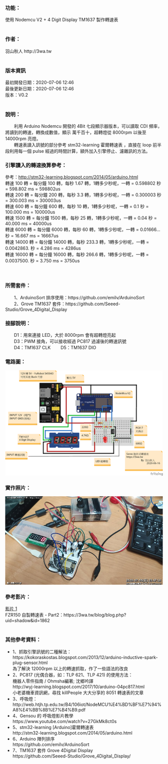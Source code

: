 <h3>功能：</h3>
使用 Nodemcu V2 + 4 Digit Display TM1637 製作轉速表<br>
<br>
<h3>作者：</h3>
羽山秋人 http://3wa.tw <br>
<br>
<h3>版本資訊</h3>
最初開發日期：2020-07-06 12:46<br>
最後更新日期：2020-07-06 12:46<br>
版本：V0.2<br>
<br>
<h3>說明：</h3>
　　利用 Arduino Nodemcu 開發的 4Bit 七段顯示器版本，可以讀取 CDI 頻率，將讀到的轉速，轉換成數值，顯示 萬千百十，超轉燈從 8000rpm 以後至 14000rpm 亮燈。<br>
　　轉速表讀入訊號的部分參考 stm32-learning 霍爾轉速表 ，直接在 loop 前半段利用每一個 pulse 經過的時間計算，額外加入引擎停止、濾雜訊的方法。　
  <br>
<h3>引擎讀入的轉速換算參考：</h3>
  
  參考：http://stm32-learning.blogspot.com/2014/05/arduino.html<br>
  轉速   100 轉 = 每分鐘   100 轉，每秒  1.67 轉，1轉多少秒呢，一轉 = 0.598802   秒 = 598.802 ms = 598802us<br>
  轉速   200 轉 = 每分鐘   200 轉，每秒  3.3  轉，1轉多少秒呢，一轉 = 0.300003   秒 = 300.003 ms = 300003us<br>
  轉速   600 轉 = 每分鐘   600 轉，每秒  10   轉，1轉多少秒呢，一轉 = 0.1        秒 = 100.000 ms = 100000us<br>
  轉速  1500 轉 = 每分鐘  1500 轉，每秒  25   轉，1轉多少秒呢，一轉 = 0.04       秒 =  40.000 ms =  40000us<br>
  轉速  6000 轉 = 每分鐘  6000 轉，每秒  60   轉，1轉多少秒呢，一轉 = 0.01666... 秒 =  16.667 ms =  16667us<br>
  轉速 14000 轉 = 每分鐘 14000 轉，每秒 233.3 轉，1轉多少秒呢，一轉 = 0.0042863. 秒 =   4.286 ms =   4286us<br>
  轉速 16000 轉 = 每分鐘 16000 轉，每秒 266.6 轉，1轉多少秒呢，一轉 = 0.0037500. 秒 =   3.750 ms =   3750us<br>
  <br>
    <br>
<h3>所需套件：</h3>
　　1、ArduinoSort 排序使用：https://github.com/emilv/ArduinoSort<br>
　　2、Grove TM1637 套件：https://github.com/Seeed-Studio/Grove_4Digital_Display<br>
<h3>接腳說明：</h3>
　　D1：用來連接 LED，大於 8000rpm 會有超轉燈亮起<br>
　　D3：PWM 接角，可以接收經過 PC817 過濾後的轉速訊號<br>
　　D4：TM1637 CLK
　　D5：TM1637 DIO
<br>
<h3>電路圖：</h3>
<img src="screenshot/4Digit_Tachometer.png">
<br>
<h3>實作照片：</h3>
<img src="screenshot/Example.jpg">
<br>
<h3>參考影片：</h3>
<a href="screenshot/video/1.mp4">影片 1</a><br>
FZR150 自製轉速表 - Part2：https://3wa.tw/blog/blog.php?uid=shadow&id=1862<br>
<br>
<h3>其他參考資料：</h3>
<ul>
  <li>1、抓取引擎訊號的二種解法： https://kokoraskostas.blogspot.com/2013/12/arduino-inductive-spark-plug-sensor.html<br>
    為了解決 12000rpm 以上的轉速抓取，作了一些語法的改良</li>
  <li>2、PC817 (光偶合器，如：TLP 621、TLP 421) 的使用方法：<br>
    機器人零件指南 / Ohmsha編著; 沈鄉吟譯<br>  
    http://wyj-learning.blogspot.com/2017/10/arduino-04pc817.html<br>
    小老婆機車資訊網，尋找 killPeople 大大分享的 8051 轉速表的文章<br>
    </li>
  <li>3、呼吸燈：<br>
    http://web.htjh.tp.edu.tw/B4/106iot/NodeMCU%E4%BD%BF%E7%94%A8%E4%BB%8B%E7%B4%B9.pdf<br>
    </li>
  <li>4、Gensou 的 呼吸燈影片教學<br>
    https://www.youtube.com/watch?v=27GkMk8ct0s<br></li>
  <li>5、stm32-learning [Arduino]霍爾轉速表<br> 
    http://stm32-learning.blogspot.com/2014/05/arduino.html</li>
  <li>6、Arduino 陣列排序<br>
    https://github.com/emilv/ArduinoSort</li>
  <li>7、TM1637 套件 Grove 4Digital Display<br>
    https://github.com/Seeed-Studio/Grove_4Digital_Display/</li>
</ul>
